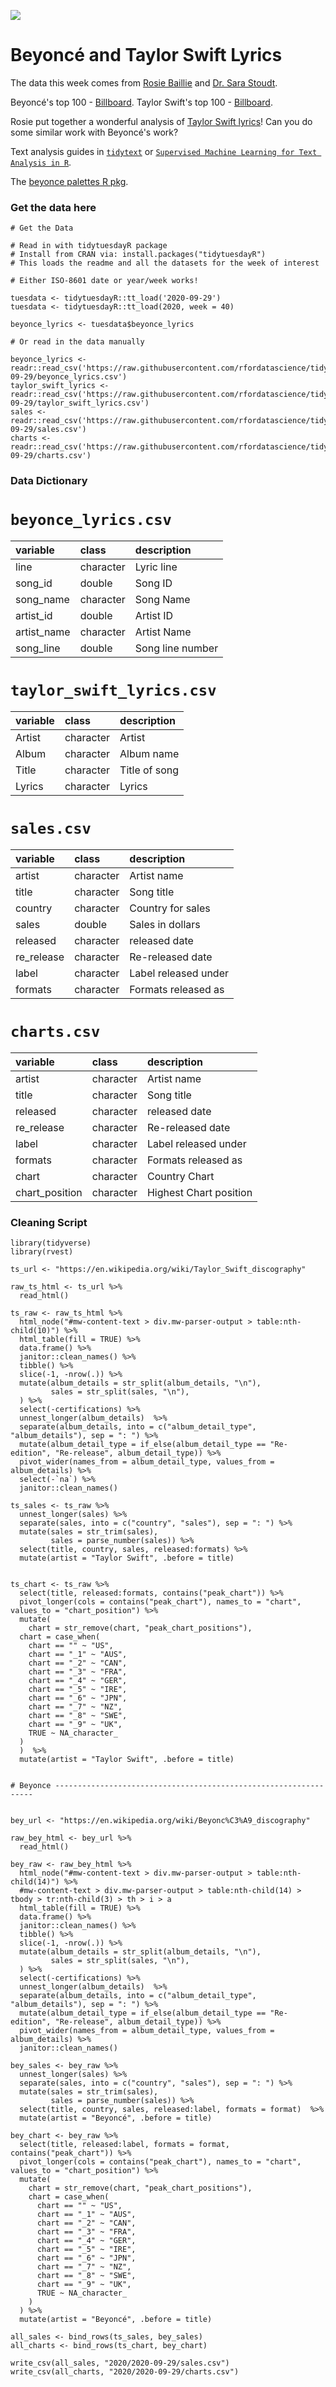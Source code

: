 ![](https://akns-images.eonline.com/eol_images/Entire_Site/2019721/rs_1024x759-190821125112-1024.taylor-swift-beyonce-2009-mtv-vmas.ct.082119.jpg?fit=around|1024:auto&output-quality=90&crop=1024:auto;center,top)

# Beyoncé and Taylor Swift Lyrics

The data this week comes from [Rosie Baillie](https://twitter.com/Rosie_Baillie_) and [Dr. Sara Stoudt](https://twitter.com/sastoudt).

Beyoncé's top 100 - [Billboard](https://www.billboard.com/articles/business/chart-beat/9432973/beyonce-albums-biggest-hits).
Taylor Swift's top 100 - [Billboard](https://www.billboard.com/articles/columns/pop/9429647/taylor-swift-highest-charting-hot-100-hit-every-album).

Rosie put together a wonderful analysis of [Taylor Swift lyrics](https://rpubs.com/RosieB/taylorswiftlyricanalysis)! Can you do some similar work with Beyoncé's work?

Text analysis guides in [`tidytext`](https://www.tidytextmining.com/tidytext.html) or [`Supervised Machine Learning for Text Analysis in R`](https://smltar.com/).

The [beyonce palettes R pkg](https://github.com/dill/beyonce).

### Get the data here

```{r}
# Get the Data

# Read in with tidytuesdayR package 
# Install from CRAN via: install.packages("tidytuesdayR")
# This loads the readme and all the datasets for the week of interest

# Either ISO-8601 date or year/week works!

tuesdata <- tidytuesdayR::tt_load('2020-09-29')
tuesdata <- tidytuesdayR::tt_load(2020, week = 40)

beyonce_lyrics <- tuesdata$beyonce_lyrics

# Or read in the data manually

beyonce_lyrics <- readr::read_csv('https://raw.githubusercontent.com/rfordatascience/tidytuesday/main/data/2020/2020-09-29/beyonce_lyrics.csv')
taylor_swift_lyrics <- readr::read_csv('https://raw.githubusercontent.com/rfordatascience/tidytuesday/main/data/2020/2020-09-29/taylor_swift_lyrics.csv')
sales <- readr::read_csv('https://raw.githubusercontent.com/rfordatascience/tidytuesday/main/data/2020/2020-09-29/sales.csv')
charts <- readr::read_csv('https://raw.githubusercontent.com/rfordatascience/tidytuesday/main/data/2020/2020-09-29/charts.csv')

```
### Data Dictionary

# `beyonce_lyrics.csv`

|variable    |class     |description |
|:-----------|:---------|:-----------|
|line        |character |Lyric line |
|song_id     |double    | Song ID |
|song_name   |character | Song Name|
|artist_id   |double    | Artist ID |
|artist_name |character | Artist Name |
|song_line   |double    | Song line number |

# `taylor_swift_lyrics.csv`

|variable |class     |description |
|:--------|:---------|:-----------|
|Artist   |character | Artist|
|Album    |character | Album name |
|Title    |character | Title of song|
|Lyrics   |character | Lyrics |

# `sales.csv`

|variable   |class     |description |
|:----------|:---------|:-----------|
|artist     |character |Artist name |
|title      |character | Song title |
|country    |character | Country for sales |
|sales      |double    | Sales in dollars |
|released   |character | released date |
|re_release |character | Re-released date |
|label      |character | Label released under |
|formats    |character | Formats released as |

# `charts.csv`

|variable       |class     |description |
|:--------------|:---------|:-----------|
|artist     |character |Artist name |
|title      |character | Song title |
|released   |character | released date |
|re_release |character | Re-released date |
|label      |character | Label released under |
|formats    |character | Formats released as |
|chart          |character | Country Chart|
|chart_position |character | Highest Chart position|

### Cleaning Script

```{r}
library(tidyverse)
library(rvest)

ts_url <- "https://en.wikipedia.org/wiki/Taylor_Swift_discography"

raw_ts_html <- ts_url %>% 
  read_html()

ts_raw <- raw_ts_html %>% 
  html_node("#mw-content-text > div.mw-parser-output > table:nth-child(10)") %>% 
  html_table(fill = TRUE) %>% 
  data.frame() %>% 
  janitor::clean_names() %>% 
  tibble() %>% 
  slice(-1, -nrow(.)) %>% 
  mutate(album_details = str_split(album_details, "\n"),
         sales = str_split(sales, "\n"),
  ) %>% 
  select(-certifications) %>% 
  unnest_longer(album_details)  %>% 
  separate(album_details, into = c("album_detail_type", "album_details"), sep = ": ") %>% 
  mutate(album_detail_type = if_else(album_detail_type == "Re-edition", "Re-release", album_detail_type)) %>% 
  pivot_wider(names_from = album_detail_type, values_from = album_details) %>% 
  select(-`na`) %>% 
  janitor::clean_names() 

ts_sales <- ts_raw %>% 
  unnest_longer(sales) %>% 
  separate(sales, into = c("country", "sales"), sep = ": ") %>% 
  mutate(sales = str_trim(sales),
         sales = parse_number(sales)) %>% 
  select(title, country, sales, released:formats) %>% 
  mutate(artist = "Taylor Swift", .before = title)


ts_chart <- ts_raw %>% 
  select(title, released:formats, contains("peak_chart")) %>% 
  pivot_longer(cols = contains("peak_chart"), names_to = "chart", values_to = "chart_position") %>% 
  mutate(
    chart = str_remove(chart, "peak_chart_positions"),
  chart = case_when(
    chart == "" ~ "US",
    chart == "_1" ~ "AUS",
    chart == "_2" ~ "CAN",
    chart == "_3" ~ "FRA",
    chart == "_4" ~ "GER",
    chart == "_5" ~ "IRE",
    chart == "_6" ~ "JPN",
    chart == "_7" ~ "NZ",
    chart == "_8" ~ "SWE",
    chart == "_9" ~ "UK",
    TRUE ~ NA_character_
  )
  )  %>% 
  mutate(artist = "Taylor Swift", .before = title)


# Beyonce -----------------------------------------------------------------


bey_url <- "https://en.wikipedia.org/wiki/Beyonc%C3%A9_discography"

raw_bey_html <- bey_url %>% 
  read_html()

bey_raw <- raw_bey_html %>% 
  html_node("#mw-content-text > div.mw-parser-output > table:nth-child(14)") %>% 
  #mw-content-text > div.mw-parser-output > table:nth-child(14) > tbody > tr:nth-child(3) > th > i > a
  html_table(fill = TRUE) %>% 
  data.frame() %>% 
  janitor::clean_names() %>% 
  tibble() %>% 
  slice(-1, -nrow(.)) %>% 
  mutate(album_details = str_split(album_details, "\n"),
         sales = str_split(sales, "\n"),
  ) %>% 
  select(-certifications) %>% 
  unnest_longer(album_details)  %>% 
  separate(album_details, into = c("album_detail_type", "album_details"), sep = ": ") %>% 
  mutate(album_detail_type = if_else(album_detail_type == "Re-edition", "Re-release", album_detail_type)) %>% 
  pivot_wider(names_from = album_detail_type, values_from = album_details) %>% 
  janitor::clean_names() 

bey_sales <- bey_raw %>% 
  unnest_longer(sales) %>% 
  separate(sales, into = c("country", "sales"), sep = ": ") %>% 
  mutate(sales = str_trim(sales),
         sales = parse_number(sales)) %>% 
  select(title, country, sales, released:label, formats = format)  %>% 
  mutate(artist = "Beyoncé", .before = title)

bey_chart <- bey_raw %>% 
  select(title, released:label, formats = format, contains("peak_chart")) %>% 
  pivot_longer(cols = contains("peak_chart"), names_to = "chart", values_to = "chart_position") %>% 
  mutate(
    chart = str_remove(chart, "peak_chart_positions"),
    chart = case_when(
      chart == "" ~ "US",
      chart == "_1" ~ "AUS",
      chart == "_2" ~ "CAN",
      chart == "_3" ~ "FRA",
      chart == "_4" ~ "GER",
      chart == "_5" ~ "IRE",
      chart == "_6" ~ "JPN",
      chart == "_7" ~ "NZ",
      chart == "_8" ~ "SWE",
      chart == "_9" ~ "UK",
      TRUE ~ NA_character_
    )
  ) %>% 
  mutate(artist = "Beyoncé", .before = title)

all_sales <- bind_rows(ts_sales, bey_sales)
all_charts <- bind_rows(ts_chart, bey_chart)

write_csv(all_sales, "2020/2020-09-29/sales.csv")
write_csv(all_charts, "2020/2020-09-29/charts.csv")
```
